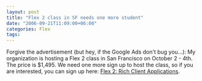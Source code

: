 ```yaml
---
layout: post
title: "Flex 2 class in SF needs one more student"
date: "2006-09-21T11:09:00+06:00"
categories: Flex 
tags: 
---
```


Forgive the advertisement (but hey, if the Google Ads don't bug you...): My organization is hosting a Flex 2 class in San Francisco on October 2 - 4th. The price is $1,495. We need one more sign up to host the class, so if you are interested, you can sign up here: <a href="http://www.roundpeg.com/home.cfm?main=training&action=classinfo&classid=
176&locid=24">Flex 2: Rich Client Applications</a>.